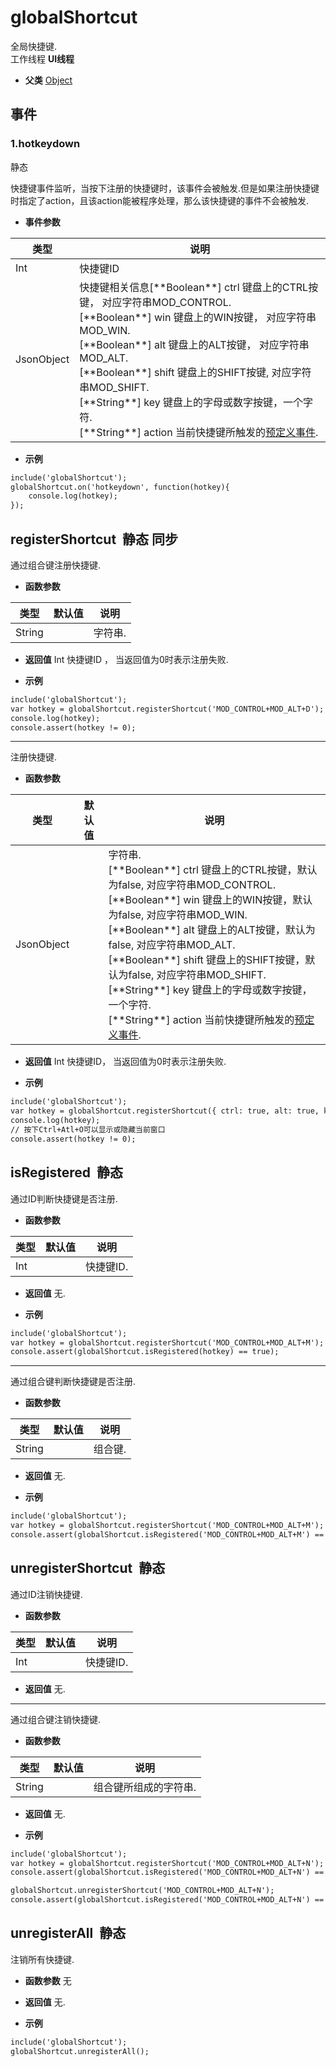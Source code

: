 # globalShortcut

  全局快捷键.<br>工作线程 **UI线程**
  
* **父类** 
<a href="#api/apiObject">Object</a>&nbsp;

## 事件
### **1.hotkeydown** <span class="label label-static">静态</span>

  快捷键事件监听，当按下注册的快捷键时，该事件会被触发.但是如果注册快捷键时指定了action，且该action能被程序处理，那么该快捷键的事件不会被触发.

* **事件参数**

<table class="table table-hover table-bordered ">
	<thead>
		<tr>
			<th class="col-xs-1">类型</th>
			<th>说明</th>
		</tr>
	</thead>
	<tbody>
		<tr>
	<td>Int </td>
	<td>快捷键ID</td>
</tr><tr>
	<td>JsonObject </td>
	<td>快捷键相关信息[**Boolean**] ctrl		键盘上的CTRL按键， 对应字符串MOD_CONTROL.<br>[**Boolean**] win		键盘上的WIN按键， 对应字符串MOD_WIN.<br>[**Boolean**] alt		键盘上的ALT按键， 对应字符串MOD_ALT.<br>[**Boolean**] shift		键盘上的SHIFT按键, 对应字符串MOD_SHIFT.<br>[**String**]  key		键盘上的字母或数字按键，一个字符.<br>[**String**]  action	当前快捷键所触发的<a href="#settings/settingsActionPreprocessor">预定义事件</a>.<br></td>
</tr>
	</tbody>
</table>

* **示例**

```html
include('globalShortcut');
globalShortcut.on('hotkeydown', function(hotkey){
    console.log(hotkey);
});

```
## registerShortcut &nbsp;<span class="label label-static">静态</span> <span class="label label-sync">同步</span> 

  通过组合键注册快捷键.
  
* **函数参数**

<table class="table table-hover table-bordered ">
	<thead>
		<tr>
			<th class="col-xs-1">类型</th>
			<th class="col-xs-1">默认值</th>
			<th>说明</th>
		</tr>
	</thead>
	<tbody>
		<tr>
	<td>String </td>
	<td></td>
	<td>字符串.</td>
</tr>
	</tbody>
</table>

* **返回值**
  Int 快捷键ID ， 当返回值为0时表示注册失败. 

* **示例**

```html
include('globalShortcut');
var hotkey = globalShortcut.registerShortcut('MOD_CONTROL+MOD_ALT+D');
console.log(hotkey);
console.assert(hotkey != 0);


```
*****
  注册快捷键.
  
* **函数参数**

<table class="table table-hover table-bordered ">
	<thead>
		<tr>
			<th class="col-xs-1">类型</th>
			<th class="col-xs-1">默认值</th>
			<th>说明</th>
		</tr>
	</thead>
	<tbody>
		<tr>
	<td>JsonObject </td>
	<td></td>
	<td>字符串.<br>[**Boolean**] ctrl		键盘上的CTRL按键，默认为false, 对应字符串MOD_CONTROL.<br>[**Boolean**] win		键盘上的WIN按键，默认为false, 对应字符串MOD_WIN.<br>[**Boolean**] alt		键盘上的ALT按键，默认为false, 对应字符串MOD_ALT.<br>[**Boolean**] shift		键盘上的SHIFT按键，默认为false, 对应字符串MOD_SHIFT.<br>[**String**]  key		键盘上的字母或数字按键，一个字符.<br>[**String**]  action	当前快捷键所触发的<a href="#settings/settingsActionPreprocessor">预定义事件</a>.<br></td>
</tr>
	</tbody>
</table>

* **返回值**
  Int 快捷键ID， 当返回值为0时表示注册失败. 

* **示例**

```html
include('globalShortcut');
var hotkey = globalShortcut.registerShortcut({ ctrl: true, alt: true, key: 'O', action: 'toggleVisible' });
console.log(hotkey);
// 按下Ctrl+Atl+O可以显示或隐藏当前窗口
console.assert(hotkey != 0);


```


<div class="adoc" id="div_registerShortcut"></div>


## isRegistered &nbsp;<span class="label label-static">静态</span> 

  通过ID判断快捷键是否注册.
  
* **函数参数**

<table class="table table-hover table-bordered ">
	<thead>
		<tr>
			<th class="col-xs-1">类型</th>
			<th class="col-xs-1">默认值</th>
			<th>说明</th>
		</tr>
	</thead>
	<tbody>
		<tr>
	<td>Int </td>
	<td></td>
	<td>快捷键ID.</td>
</tr>
	</tbody>
</table>

* **返回值**
   无. 

* **示例**

```html
include('globalShortcut');
var hotkey = globalShortcut.registerShortcut('MOD_CONTROL+MOD_ALT+M');
console.assert(globalShortcut.isRegistered(hotkey) == true);


```
*****
  通过组合键判断快捷键是否注册.
  
* **函数参数**

<table class="table table-hover table-bordered ">
	<thead>
		<tr>
			<th class="col-xs-1">类型</th>
			<th class="col-xs-1">默认值</th>
			<th>说明</th>
		</tr>
	</thead>
	<tbody>
		<tr>
	<td>String </td>
	<td></td>
	<td>组合键.</td>
</tr>
	</tbody>
</table>

* **返回值**
   无. 

* **示例**

```html
include('globalShortcut');
var hotkey = globalShortcut.registerShortcut('MOD_CONTROL+MOD_ALT+M');
console.assert(globalShortcut.isRegistered('MOD_CONTROL+MOD_ALT+M') == true);

```


<div class="adoc" id="div_isRegistered"></div>


## unregisterShortcut &nbsp;<span class="label label-static">静态</span> 

  通过ID注销快捷键.
  
* **函数参数**

<table class="table table-hover table-bordered ">
	<thead>
		<tr>
			<th class="col-xs-1">类型</th>
			<th class="col-xs-1">默认值</th>
			<th>说明</th>
		</tr>
	</thead>
	<tbody>
		<tr>
	<td>Int </td>
	<td></td>
	<td>快捷键ID.</td>
</tr>
	</tbody>
</table>

* **返回值**
   无. 

*****
  通过组合键注销快捷键.
  
* **函数参数**

<table class="table table-hover table-bordered ">
	<thead>
		<tr>
			<th class="col-xs-1">类型</th>
			<th class="col-xs-1">默认值</th>
			<th>说明</th>
		</tr>
	</thead>
	<tbody>
		<tr>
	<td>String </td>
	<td></td>
	<td>组合键所组成的字符串.</td>
</tr>
	</tbody>
</table>

* **返回值**
   无. 

* **示例**

```html
include('globalShortcut');
var hotkey = globalShortcut.registerShortcut('MOD_CONTROL+MOD_ALT+N');
console.assert(globalShortcut.isRegistered('MOD_CONTROL+MOD_ALT+N') == true);

globalShortcut.unregisterShortcut('MOD_CONTROL+MOD_ALT+N');
console.assert(globalShortcut.isRegistered('MOD_CONTROL+MOD_ALT+N') == false);


```


<div class="adoc" id="div_unregisterShortcut"></div>


## unregisterAll &nbsp;<span class="label label-static">静态</span> 

  注销所有快捷键.
  
* **函数参数**  无

* **返回值**
   无. 

* **示例**

```html
include('globalShortcut');
globalShortcut.unregisterAll();

```


<div class="adoc" id="div_unregisterAll"></div>


